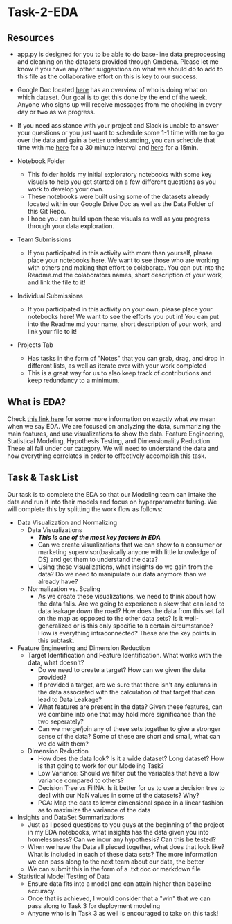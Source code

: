 # Task-2-EDA
## Resources
* app.py is designed for you to be able to do base-line data preprocessing and cleaning on the datasets provided through Omdena. Please let me know if you have any other suggestions on what we should do to add to this file as the collaborative effort on this is key to our success.

* Google Doc located [here](https://docs.google.com/spreadsheets/d/1i1irZEHy2YQJJg6vdXX5EH4NEAk1fOJTxx-NLdIO_Zg/edit#gid=0) has an overview of who is doing what on which dataset. Our goal is to get this done by the end of the week. Anyone who signs up will receive messages from me checking in every day or two as we progress.

* If you need assistance with your project and Slack is unable to answer your questions or you just want to schedule some 1-1 time with me to go over the data and gain a better understanding, you can schedule that time with me [here](https://calendly.com/alexlucchesi/30min) for a 30 minute interval and [here](https://calendly.com/alexlucchesi/15min) for a 15min. 

* Notebook Folder
  * This folder holds my initial exploratory notebooks with some key visuals to help you get started on a few different questions as you work to develop your own. 
  * These notebooks were built using some of the datasets already located within our Google Drive Doc as well as the Data Folder of this Git Repo. 
  * I hope you can build upon these visuals as well as you progress through your data exploration.
  
* Team Submissions
  * If you participated in this activity with more than yourself, please place your notebooks here. We want to see those who are working with others and making that effort to colaborate. You can put into the Readme.md the colaborators names, short description of your work, and link the file to it!
  
* Individual Submissions
  * If you participated in this activity on your own, please place your notebooks here! We want to see the efforts you put in! You can put into the Readme.md your name, short description of your work, and link your file to it! 
  
* Projects Tab
  * Has tasks in the form of "Notes" that you can grab, drag, and drop in different lists, as well as iterate over with your work completed
  * This is a great way for us to also keep track of contributions and keep redundancy to a minimum.  

## What is EDA? 
Check [this link here](https://www.ibm.com/cloud/learn/exploratory-data-analysis) for some more information on exactly what we mean when we say EDA. We are focused on analyzing the data, summarizing the main features, and use visualizations to show the data. Feature Engineering, Statistical Modeling, Hypothesis Testing, and Dimensionality Reduction. These all fall under our category. We will need to understand the data and how everything correlates in order to effectively accomplish this task. 

## Task & Task List
Our task is to complete the EDA so that our Modeling team can intake the data and run it into their models and focus on hyperparameter tuning. We will complete this by splitting the work flow as follows:
* Data Visualization and Normalizing
  * Data Visualizations
    * ***This is one of the most key factors in EDA***
    * Can we create visualizations that we can show to a consumer or marketing supervisor(basically anyone with little knowledge of DS) and get them to understand the data?
    * Using these visualizations, what insights do we gain from the data? Do we need to manipulate our data anymore than we already have?
  * Normalization vs. Scaling
    * As we create these visualizations, we need to think about how the data falls. Are we going to experience a skew that can lead to data leakage down the road? How does the data from this set fall on the map as opposed to the other data sets? Is it well-generalized or is this only specific to a certain circumstance? How is everything intraconnected? These are the key points in this subtask.
* Feature Engineering and Dimension Reduction
  * Target Identification and Feature Identification. What works with the data, what doesn't?
    * Do we need to create a target? How can we given the data provided?
    * If provided a target, are we sure that there isn't any columns in the data associated with the calculation of that target that can lead to Data Leakage?
    * What features are present in the data? Given these features, can we combine into one that may hold more significance than the two seperately?
    * Can we merge/join any of these sets together to give a stronger sense of the data? Some of these are short and small, what can we do with them?
  * Dimension Reduction
    * How does the data look? Is it a wide dataset? Long dataset? How is that going to work for our Modeling Task?
    * Low Variance: Should we filter out the variables that have a low variance compared to others? 
    * Decision Tree vs FillNA: Is it better for us to use a decision tree to deal with our NaN values in some of the datasets? Why?
    * PCA: Map the data to lower dimensional space in a linear fashion as to maximize the variance of the data
* Insights and DataSet Summarizations
  * Just as I posed questions to you guys at the beginning of the project in my EDA notebooks, what insights has the data given you into homelessness? Can we incur any hypothesis? Can this be tested? 
  * When we have the Data all pieced together, what does that look like? What is included in each of these data sets? The more information we can pass along to the next team about our data, the better
  * We can submit this in the form of a .txt doc or markdown file
* Statistical Model Testing of Data
  * Ensure data fits into a model and can attain higher than baseline accuracy.
  * Once that is achieved, I would consider that a "win" that we can pass along to Task 3 for deployment modeling
  * Anyone who is in Task 3 as well is encouraged to take on this task!
